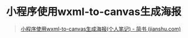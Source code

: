 

# 小程序使用wxml-to-canvas生成海报

> [小程序使用wxml-to-canvas生成海报(个人笔记) - 简书 (jianshu.com)](https://www.jianshu.com/p/3c9639862444)